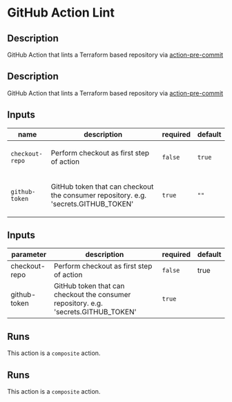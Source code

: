 # GitHub Action Lint

<!-- prettier-ignore-start -->
<!-- action-docs-description source="action.yaml" -->
## Description

GitHub Action that lints a Terraform based repository via [action-pre-commit](https://github.com/open-turo/action-pre-commit)
<!-- action-docs-description source="action.yaml" -->
## Description

GitHub Action that lints a Terraform based repository via [action-pre-commit](https://github.com/open-turo/action-pre-commit)
<!-- action-docs-description -->
<!-- prettier-ignore-end -->

<!-- prettier-ignore-start -->
<!-- action-docs-inputs source="action.yaml" -->
## Inputs

| name | description | required | default |
| --- | --- | --- | --- |
| `checkout-repo` | <p>Perform checkout as first step of action</p> | `false` | `true` |
| `github-token` | <p>GitHub token that can checkout the consumer repository. e.g. 'secrets.GITHUB_TOKEN'</p> | `true` | `""` |
<!-- action-docs-inputs source="action.yaml" -->
## Inputs

| parameter | description | required | default |
| --- | --- | --- | --- |
| checkout-repo | Perform checkout as first step of action | `false` | true |
| github-token | GitHub token that can checkout the consumer repository. e.g. 'secrets.GITHUB_TOKEN' | `true` |  |
<!-- action-docs-inputs -->

<!-- action-docs-outputs source="action.yaml" -->

<!-- action-docs-outputs source="action.yaml" -->

<!-- action-docs-outputs -->

<!-- action-docs-runs source="action.yaml" -->
## Runs

This action is a `composite` action.
<!-- action-docs-runs source="action.yaml" -->
## Runs

This action is a `composite` action.
<!-- action-docs-runs -->

<!-- action-docs-usage source="action.yaml"  -->
<!-- action-docs-usage -->
<!-- prettier-ignore-end -->
